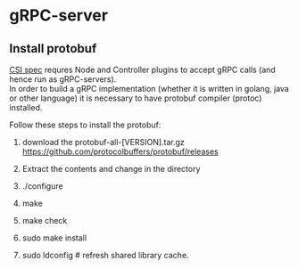 # gRPC-server
## Install protobuf
[CSI spec](https://github.com/container-storage-interface/spec/blob/master/spec.md
) requres Node and Controller plugins to accept gRPC calls (and hence run as gRPC-servers).  
In order to build a gRPC implementation (whether it is written in golang, java or other language) it is necessary to have protobuf compiler (protoc) installed.  

Follow these steps to install the protobuf:  
1. download the protobuf-all-[VERSION].tar.gz
https://github.com/protocolbuffers/protobuf/releases

2. Extract the contents and change in the directory
3. ./configure
4. make
5. make check
6. sudo make install
7. sudo ldconfig # refresh shared library cache.
